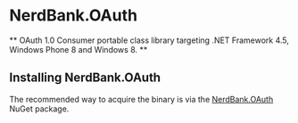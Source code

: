 NerdBank.OAuth
==========

** OAuth 1.0 Consumer portable class library targeting .NET Framework 4.5,
Windows Phone 8 and Windows 8. **

Installing NerdBank.OAuth
---------------------

The recommended way to acquire the binary is via the
[NerdBank.OAuth][1] NuGet package.

[1]: http://nuget.org/packages/NerdBank.OAuth   "NerdBank.OAuth NuGet package"
